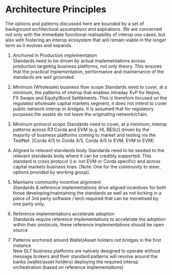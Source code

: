 # Architecture Principles

The options and patterns discussed here are bounded by a set of background architectural assumptions and aspirations. We are concerned not only with the immediate functional realisability of interop use cases, but also with fostering an interop ecosystem that will remain viable in the longer term as it evolves and expands.

1. Anchored in Production implementation  
Standards need to be driven by actual implementations across production targeting business platforms, not only theory. This ensures that the practical implementation, performance and maintenance of the standards are well grounded.

2. Minimum (Wholesale) business flow scope 
Standards need to cover, at a minimum, the patterns of interop that enables intraday XvP for Repos, FX Swaps and Equity/Bond Settlements. This is therefore focused on the regulated wholesale capital markets segment, it does not intend to cover public network interop or bridges. It is assumed that for regulatory purposes the assets do not leave the originating network/chain.

3. Minimum protocol scope 
Standards need to cover, at a minimum, interop patterns across R3 Corda and EVM (e.g. HL BESU) driven by the majority of business platforms coming to market and testing via the TestNet. [Corda 4/5 to Corda 4/5, Corda 4/5 to EVM, EVM to EVM]

4. Aligned to relevant standards body 
Standards need to be seeded to the relevant standards body where it can be credibly supported. This standard is cross protocol (i.e. not EVM or Corda specific) and across capital markets business lines. [Note: One for the community to steer, options provided by working group].

5. Maintains community incentive alignment  
Standards & reference implementations drive aligned incentives for both those developing/maintaining the standards as well as not locking in a piece of 3rd party software / tech required that can be monetised by one party only.

6. Reference implementations accelerate adoption  
Standards require reference implementations to accelerate the adoption within their protocols, these reference implementations should be open source 

7. Patterns anchored around Wallet/Asset holders not bridges in the first instance   
New DLT business platforms are natively designed to operate without message brokers and their standard patterns will revolve around the banks (wallet/asset holders) deploying the required interop orchestration (based on reference implementations)

